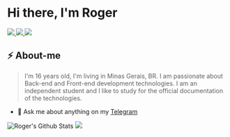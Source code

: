 <h1>Hi there, I'm Roger</h1>

<a href="https://www.instagram.com/rogersluiz_/">
  <img src="https://img.shields.io/badge/instagram-%23E4405F.svg?&style=for-the-badge&logo=instagram&logoColor=white">
</a>

<a href="https://twitter.com/AB4NT5S">
  <img src="https://img.shields.io/badge/twitter-%231DA1F2.svg?&style=for-the-badge&logo=twitter&logoColor=white">
</a>

<a href="https://www.linkedin.com/in/roger-luiz-8361981b2/">
  <img src="https://img.shields.io/badge/linkedin-%230077B5.svg?&style=for-the-badge&logo=linkedin&logoColor=white">
</a>

## ⚡ About-me

> I'm 16 years old, I'm living in Minas Gerais, BR. I am passionate about Back-end and Front-end development technologies. I am an independent student and I like to study for the official documentation of the technologies.

- 💬 Ask me about anything on my [Telegram](https://t.me/AB4NT5S)

<img float="right" alt="Roger's Github Stats" src="https://github-readme-stats.vercel.app/api?username=Rogerluiz0&show_icons=true&hide_border=false&count_private=true" />
<img float="left" src="https://github-readme-stats.anuraghazra1.vercel.app/api/top-langs/?username=Rogerluiz0&layout=compact" />
